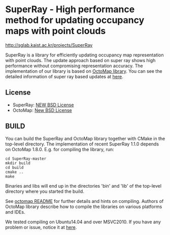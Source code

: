 SuperRay - High performance method for updating occupancy maps with point clouds
================================================================================

http://sglab.kaist.ac.kr/projects/SuperRay

SuperRay is a library for efficiently updating occupancy map representation with point clouds.
The update approach based on super ray shows high performance without compromising representation accuracy.
The implementation of our library is based on [OctoMap library](https://github.com/Octomap/octomap).
You can see the detailed information of super ray based updates at [here](http://sglab.kaist.ac.kr/SuperRay).

License
-------
* SuperRay: [NEW BSD License](superray/LICENSE.txt)
* OctoMap: [New BSD License](octomap/LICENSE.txt)

BUILD
-----
You can build the SuperRay and OctoMap library together with CMake in the top-level directory.
The implementation of recent SuperRay 1.1.0 depends on OctoMap 1.8.0.
E.g. for compiling the library, run:

	cd SuperRay-master
	mkdir build
	cd build
	cmake ..
	make

Binaries and libs will end up in the directories 'bin' and 'lib' of the top-level directory where you started the build.

See [octomap README](octomap/README.md) for further details and hints on compiling.
Authors of OctoMap library describe how to compile the libraries on various platforms and IDEs.

We tested compiling on Ubuntu14.04 and over MSVC2010.
If you have any problem or issue, notice it at [here](https://github.com/PinocchioYS/SuperRay/issues).